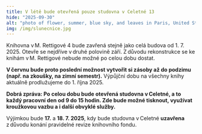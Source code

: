 ```yaml
---
title: V létě bude otevřená pouze studovna v Celetné 13
hide: "2025-09-30"
alt: "photo of flower, summer, blue sky, and leaves in Paris, United States by Courtney Cook (@courtneymcook)"
img: /img/slunecnice.jpg
---
```


Knihovna v M. Rettigové 4 bude zavřená stejně jako celá budova od 1. 7. 2025.
Otevře se nejdříve v druhé polovině září. Z důvodu rekonstrukce se ke knihám
v M. Rettigové nebude možné po celou dobu dostat.  

**V červnu bude proto poslední možnost vytvořit si zásoby až do podzimu (např. na
zkoušky, na zimní semestr).**  Výpůjční dobu na všechny knihy aktuálně
prodlužujeme do 1. října 2025. 

**Dobrá zpráva: Po celou dobu bude otevřená studovna v Celetné, a to každý
pracovní den od 9 do 15 hodin. Zde bude možné tisknout, využívat kroužkovou
vazbu a i další obvyklé služby.**  

Výjimkou bude **17.** a **18. 7. 2025**, kdy bude studovna v Celetné **uzavřena** z důvodu
konání pravidelné revize knihovního fondu.   
